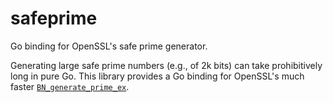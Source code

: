 # safeprime
Go binding for OpenSSL's safe prime generator.

Generating large safe prime numbers (e.g., of 2k bits) can take prohibitively long in pure Go. This library provides a Go binding for OpenSSL's much faster [`BN_generate_prime_ex`](https://www.openssl.org/docs/manmaster/crypto/BN_generate_prime.html).

